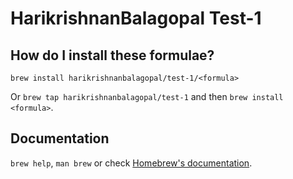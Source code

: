 # HarikrishnanBalagopal Test-1

## How do I install these formulae?

`brew install harikrishnanbalagopal/test-1/<formula>`

Or `brew tap harikrishnanbalagopal/test-1` and then `brew install <formula>`.

## Documentation

`brew help`, `man brew` or check [Homebrew's documentation](https://docs.brew.sh).

